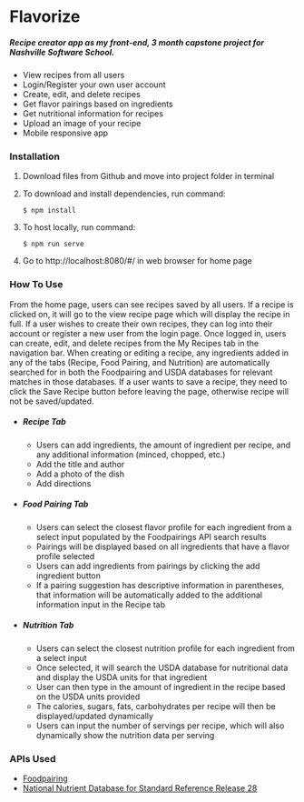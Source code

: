 # Flavorize
##### Recipe creator app as my front-end, 3 month capstone project for Nashville Software School.
* View recipes from all users
* Login/Register your own user account
* Create, edit, and delete recipes
* Get flavor pairings based on ingredients
* Get nutritional information for recipes
* Upload an image of your recipe
* Mobile responsive app

### Installation
1. Download files from Github and move into project folder in terminal
2. To download and install dependencies, run command:
    ```
    $ npm install
    ```

3. To host locally, run command:
    ```
    $ npm run serve
    ```
4. Go to http://localhost:8080/#/ in web browser for home page

### How To Use
From the home page, users can see recipes saved by all users. If a recipe is clicked on, it will go to the view recipe page which will display the recipe in full. If a user wishes to create their own recipes, they can log into their account or register a new user from the login page. Once logged in, users can create, edit, and delete recipes from the My Recipes tab in the navigation bar. When creating or editing a recipe, any ingredients added in any of the tabs (Recipe, Food Pairing, and Nutrition) are automatically searched for in both the Foodpairing and USDA databases for relevant matches in those databases. If a user wants to save a recipe, they need to click the Save Recipe button before leaving the page, otherwise recipe will not be saved/updated.

* ##### Recipe Tab
    * Users can add ingredients, the amount of ingredient per recipe, and any additional information (minced, chopped, etc.)
    * Add the title and author
    * Add a photo of the dish
    * Add directions

* ##### Food Pairing Tab
    * Users can select the closest flavor profile for each ingredient from a select input populated by the Foodpairings API search results
    * Pairings will be displayed based on all ingredients that have a flavor profile selected
    * Users can add ingredients from pairings by clicking the add ingredient button
    * If a pairing suggestion has descriptive information in parentheses, that information will be automatically added to the additional information input in the Recipe tab

* ##### Nutrition Tab
    * Users can select the closest nutrition profile for each ingredient from a select input
    * Once selected, it will search the USDA database for nutritional data and display the USDA units for that ingredient
    * User can then type in the amount of ingredient in the recipe based on the USDA units provided
    * The calories, sugars, fats, carbohydrates per recipe will then be displayed/updated dynamically
    * Users can input the number of servings per recipe, which will also dynamically show the nutrition data per serving

### APIs Used
* [Foodpairing](http://developer.foodpairing.com/)
* [National Nutrient Database for Standard Reference Release 28](https://ndb.nal.usda.gov/ndb/api/doc#)
